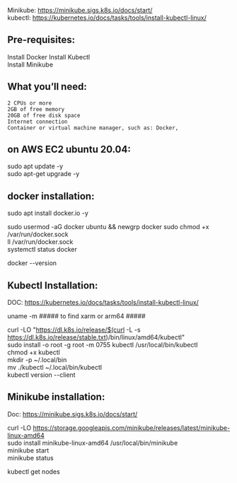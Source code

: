 Minikube: https://minikube.sigs.k8s.io/docs/start/  
kubectl: https://kubernetes.io/docs/tasks/tools/install-kubectl-linux/  

Pre-requisites:    
------------
Install Docker
Install Kubectl  
Install Minikube    
   

What you’ll need:
-------------
```
2 CPUs or more
2GB of free memory
20GB of free disk space
Internet connection
Container or virtual machine manager, such as: Docker,
```

on AWS EC2 ubuntu 20.04: 
-----------
sudo apt update -y  
sudo apt-get upgrade -y  

docker installation:   
-------------------
sudo apt install docker.io -y  

sudo usermod -aG docker ubuntu && newgrp docker 
sudo chmod +x /var/run/docker.sock  
ll /var/run/docker.sock  
systemctl status docker  

docker --version  

Kubectl Installation:   
--------------------  

DOC: https://kubernetes.io/docs/tasks/tools/install-kubectl-linux/  

uname -m  ##### to find xarm or arm64 #####

curl -LO "https://dl.k8s.io/release/$(curl -L -s https://dl.k8s.io/release/stable.txt)/bin/linux/amd64/kubectl"    
sudo install -o root -g root -m 0755 kubectl /usr/local/bin/kubectl    
chmod +x kubectl    
mkdir -p ~/.local/bin    
mv ./kubectl ~/.local/bin/kubectl    
kubectl version --client    

Minikube installation:     
--------------------  
Doc: https://minikube.sigs.k8s.io/docs/start/  

curl -LO https://storage.googleapis.com/minikube/releases/latest/minikube-linux-amd64    
sudo install minikube-linux-amd64 /usr/local/bin/minikube    
minikube start    
minikube status  

kubectl get nodes  

